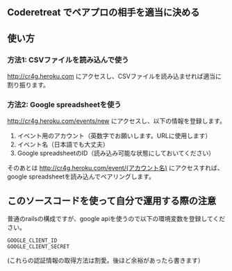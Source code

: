 ## Coderetreat でペアプロの相手を適当に決める

## 使い方

### 方法1: CSVファイルを読み込んで使う

http://cr4g.heroku.com
にアクセスし、CSVファイルを読み込ませれば適当に割り振ります。

### 方法2: Google spreadsheetを使う

http://cr4g.heroku.com/events/new
にアクセスし、以下の情報を登録します。
1. イベント用のアカウント（英数字でお願いします。URLに使用します）
2. イベント名（日本語でも大丈夫）
3. Google spreadsheetのID（読み込み可能な状態にしておいてください）

そのあとは http://cr4g.heroku.com/event/(アカウント名) にアクセスすれば、google spreadsheetを読み込んでペアリングします。

## このソースコードを使って自分で運用する際の注意
普通のrailsの構成ですが、google apiを使うので以下の環境変数を登録してください。
```
GOOGLE_CLIENT_ID
GOOGLE_CLIENT_SECRET
```

(これらの認証情報の取得方法は割愛。後ほど余裕があったら書きます）
